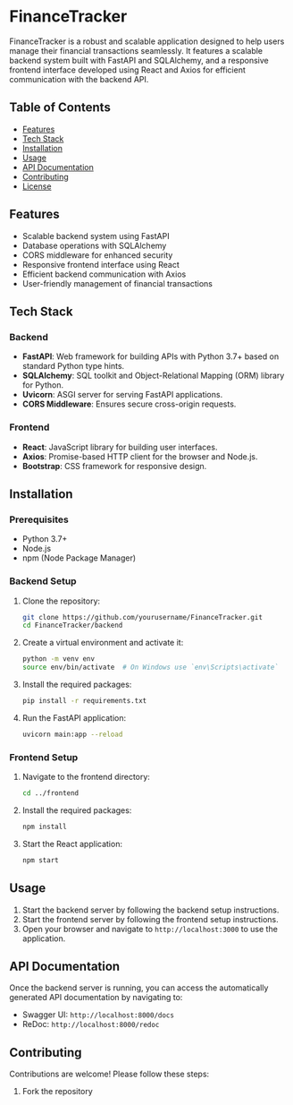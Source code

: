 # FinanceTracker

FinanceTracker is a robust and scalable application designed to help users manage their financial transactions seamlessly. It features a scalable backend system built with FastAPI and SQLAlchemy, and a responsive frontend interface developed using React and Axios for efficient communication with the backend API.

## Table of Contents
- [Features](#features)
- [Tech Stack](#tech-stack)
- [Installation](#installation)
- [Usage](#usage)
- [API Documentation](#api-documentation)
- [Contributing](#contributing)
- [License](#license)

## Features
- Scalable backend system using FastAPI
- Database operations with SQLAlchemy
- CORS middleware for enhanced security
- Responsive frontend interface using React
- Efficient backend communication with Axios
- User-friendly management of financial transactions

## Tech Stack
### Backend
- **FastAPI**: Web framework for building APIs with Python 3.7+ based on standard Python type hints.
- **SQLAlchemy**: SQL toolkit and Object-Relational Mapping (ORM) library for Python.
- **Uvicorn**: ASGI server for serving FastAPI applications.
- **CORS Middleware**: Ensures secure cross-origin requests.

### Frontend
- **React**: JavaScript library for building user interfaces.
- **Axios**: Promise-based HTTP client for the browser and Node.js.
- **Bootstrap**: CSS framework for responsive design.

## Installation
### Prerequisites
- Python 3.7+
- Node.js
- npm (Node Package Manager)

### Backend Setup
1. Clone the repository:
    ```bash
    git clone https://github.com/yourusername/FinanceTracker.git
    cd FinanceTracker/backend
    ```

2. Create a virtual environment and activate it:
    ```bash
    python -m venv env
    source env/bin/activate  # On Windows use `env\Scripts\activate`
    ```

3. Install the required packages:
    ```bash
    pip install -r requirements.txt
    ```

4. Run the FastAPI application:
    ```bash
    uvicorn main:app --reload
    ```

### Frontend Setup
1. Navigate to the frontend directory:
    ```bash
    cd ../frontend
    ```

2. Install the required packages:
    ```bash
    npm install
    ```

3. Start the React application:
    ```bash
    npm start
    ```

## Usage
1. Start the backend server by following the backend setup instructions.
2. Start the frontend server by following the frontend setup instructions.
3. Open your browser and navigate to `http://localhost:3000` to use the application.

## API Documentation
Once the backend server is running, you can access the automatically generated API documentation by navigating to:
- Swagger UI: `http://localhost:8000/docs`
- ReDoc: `http://localhost:8000/redoc`

## Contributing
Contributions are welcome! Please follow these steps:
1. Fork the repository
